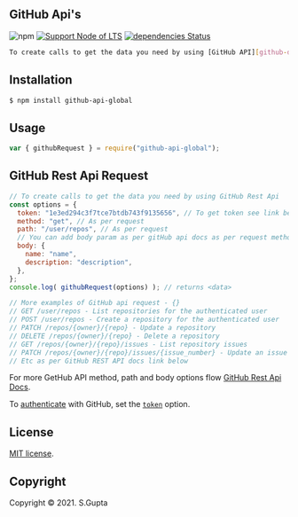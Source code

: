 ## GitHub Api's

![npm](https://img.shields.io/npm/v/github-api-global) [![Support Node of LTS](https://img.shields.io/badge/node-latest-brightgreen.svg)](https://nodejs.org/) [![dependencies Status](https://status.david-dm.org/gh/request/request.svg)](https://david-dm.org/request/request)

```bash
To create calls to get the data you need by using [GitHub API][github-docs]
```

## Installation

```bash
$ npm install github-api-global
```

## Usage

```javascript
var { githubRequest } = require("github-api-global");
```

## GitHub Rest Api Request

```javascript
// To create calls to get the data you need by using GitHub Rest Api
const options = {
  token: "1e3ed294c3f7tce7btdb743f9135656", // To get token see link below
  method: "get", // As per request
  path: "/user/repos", // As per request
  // You can add body param as per gitHub api docs as per request method
  body: {
    name: "name",
    description: "description",
  },
};
console.log( githubRequest(options) ); // returns <data>

// More examples of GitHub api request - {}
// GET /user/repos - List repositories for the authenticated user
// POST /user/repos - Create a repository for the authenticated user
// PATCH /repos/{owner}/{repo} - Update a repository
// DELETE /repos/{owner}/{repo} - Delete a repository
// GET /repos/{owner}/{repo}/issues - List repository issues
// PATCH /repos/{owner}/{repo}/issues/{issue_number} - Update an issue
// Etc as per GitHub REST API docs link below
```

For more GetHub API method, path and body options flow [GitHub Rest Api Docs][github-docs].

To [authenticate][github-oauth2] with GitHub, set the [`token`][github-token] option.

## License

[MIT license](http://opensource.org/licenses/MIT).

## Copyright

Copyright &copy; 2021. S.Gupta

[github-docs]: https://docs.github.com/en/rest/reference/repos
[github-api]: https://developer.github.com/v3/
[github-token]: https://github.com/settings/tokens/new
[github-oauth2]: https://developer.github.com/v3/#oauth2-token-sent-in-a-header
